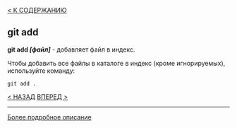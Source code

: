 [< К СОДЕРЖАНИЮ](readme.md) 

## git add

**git add *[файл]*** - добавляет файл в индекс.

Чтобы добавить все файлы в каталоге в индекс (кроме игнорируемых), используйте команду:

```bash=
git add .
```
[< НАЗАД](readme.md) [ВПЕРЕД >](commit.md)

---
[Более подробное описание]()
